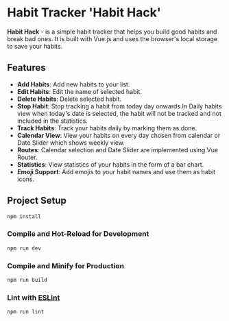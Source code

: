 # Habit Tracker 'Habit Hack'

**Habit Hack** - is a simple habit tracker that helps you build good habits and break bad ones. It is built with Vue.js and uses the browser's local storage to save your habits.

## Features

- **Add Habits**: Add new habits to your list.
- **Edit Habits**: Edit the name of selected habit.
- **Delete Habits**: Delete selected habit.
- **Stop Habit**: Stop tracking a habit from today day onwards.In Daily habits view when today's date is selected, the habit will not be tracked and not included in the statistics.
- **Track Habits**: Track your habits daily by marking them as done.
- **Calendar View**: View your habits on every day chosen from calendar or Date Slider which shows weekly view.
- **Routes**: Calendar selection and Date Slider are implemented using Vue Router.
- **Statistics**: View statistics of your habits in the form of a bar chart.
- **Emoji Support**: Add emojis to your habit names and use them as habit icons.

## Project Setup

```sh
npm install
```

### Compile and Hot-Reload for Development

```sh
npm run dev
```

### Compile and Minify for Production

```sh
npm run build
```

### Lint with [ESLint](https://eslint.org/)

```sh
npm run lint
```
